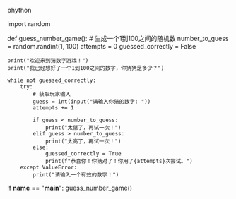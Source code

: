 phython

import random

def guess_number_game():
    # 生成一个1到100之间的随机数
    number_to_guess = random.randint(1, 100)
    attempts = 0
    guessed_correctly = False

    print("欢迎来到猜数字游戏！")
    print("我已经想好了一个1到100之间的数字，你猜猜是多少？")

    while not guessed_correctly:
        try:
            # 获取玩家输入
            guess = int(input("请输入你猜的数字: "))
            attempts += 1

            if guess < number_to_guess:
                print("太低了，再试一次！")
            elif guess > number_to_guess:
                print("太高了，再试一次！")
            else:
                guessed_correctly = True
                print(f"恭喜你！你猜对了！你用了{attempts}次尝试。")
        except ValueError:
            print("请输入一个有效的数字！")

if __name__ == "__main__":
    guess_number_game()